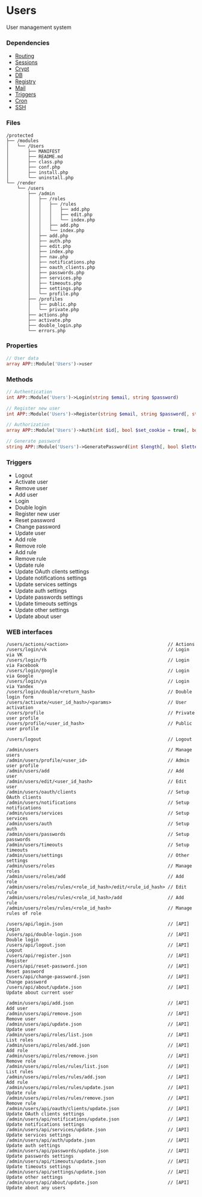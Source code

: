 # Users
User management system

### Dependencies
- [Routing](https://github.com/evildevel/php-shell/tree/master/protected/modules/Routing)
- [Sessions](https://github.com/evildevel/php-shell/tree/master/protected/modules/Sessions)
- [Crypt](https://github.com/evildevel/php-shell/tree/master/protected/modules/Crypt)
- [DB](https://github.com/evildevel/php-shell/tree/master/protected/modules/DB)
- [Registry](https://github.com/evildevel/php-shell/tree/master/protected/modules/Registry)
- [Mail](https://github.com/evildevel/php-shell/tree/master/protected/modules/Mail)
- [Triggers](https://github.com/evildevel/php-shell/tree/master/protected/modules/Triggers)
- [Cron](https://github.com/evildevel/php-shell/tree/master/protected/modules/Cron)
- [SSH](https://github.com/evildevel/php-shell/tree/master/protected/modules/SSH)

### Files
```
/protected
├── /modules
│   └── /Users
│       ├── MANIFEST
│       ├── README.md
│       ├── class.php
│       ├── conf.php
│       ├── install.php
│       └── uninstall.php
└── /render
    └── /users
        ├── /admin
        │   ├── /roles
        │   │   ├── /rules
        │   │   │   ├── add.php
        │   │   │   ├── edit.php
        │   │   │   └── index.php
        │   │   ├── add.php
        │   │   └── index.php
        │   ├── add.php
        │   ├── auth.php
        │   ├── edit.php
        │   ├── index.php
        │   ├── nav.php
        │   ├── notifications.php
        │   ├── oauth_clients.php
        │   ├── passwords.php
        │   ├── services.php
        │   ├── timeouts.php
        │   ├── settings.php
        │   └── profile.php
        ├── /profiles
        │   ├── public.php
        │   └── private.php
        ├── actions.php
        ├── activate.php
        ├── double_login.php
        └── errors.php
```

### Properties
```php
// User data
array APP::Module('Users')->user
```

### Methods
```php
// Authentication
int APP::Module('Users')->Login(string $email, string $password)

// Register new user
int APP::Module('Users')->Register(string $email, string $password[, string $role = 'new'])

// Authorization
array APP::Module('Users')->Auth(int $id[, bool $set_cookie = true[, bool $save_password = false]])

// Generate password
string APP::Module('Users')->GeneratePassword(int $length[, bool $letters = true[, bool $numbers = false[, bool $other = false]]])
```

### Triggers
- Logout
- Activate user
- Remove user
- Add user
- Login
- Double login
- Register new user
- Reset password
- Change password
- Update user
- Add role
- Remove role
- Add rule
- Remove rule
- Update rule
- Update OAuth clients settings
- Update notifications settings
- Update services settings
- Update auth settings
- Update passwords settings
- Update timeouts settings 
- Update other settings 
- Update about user

### WEB interfaces
```
/users/actions/<action>                                     // Actions
/users/login/vk                                             // Login via VK
/users/login/fb                                             // Login via Facebook
/users/login/google                                         // Login via Google
/users/login/ya                                             // Login via Yandex
/users/login/double/<return_hash>                           // Double login form
/users/activate/<user_id_hash>/<params>                     // User activation
/users/profile                                              // Private user profile
/users/profile/<user_id_hash>                               // Public user profile

/users/logout                                               // Logout

/admin/users                                                // Manage users
/admin/users/profile/<user_id>                              // Admin user profile
/admin/users/add                                            // Add user
/admin/users/edit/<user_id_hash>                            // Edit user
/admin/users/oauth/clients                                  // Setup OAuth clients
/admin/users/notifications                                  // Setup notifications
/admin/users/services                                       // Setup services
/admin/users/auth                                           // Setup auth
/admin/users/passwords                                      // Setup passwords
/admin/users/timeouts                                       // Setup timeouts
/admin/users/settings                                       // Other settings
/admin/users/roles                                          // Manage roles
/admin/users/roles/add                                      // Add role
/admin/users/roles/rules/<role_id_hash>/edit/<rule_id_hash> // Edit rule
/admin/users/roles/rules/<role_id_hash>/add                 // Add rule
/admin/users/roles/rules/<role_id_hash>                     // Manage rules of role

/users/api/login.json                                       // [API] Login
/users/api/double-login.json                                // [API] Double login
/users/api/logout.json                                      // [API] Logout
/users/api/register.json                                    // [API] Register
/users/api/reset-password.json                              // [API] Reset password
/users/api/change-password.json                             // [API] Change password
/users/api/about/update.json                                // [API] Update about current user

/admin/users/api/add.json                                   // [API] Add user
/admin/users/api/remove.json                                // [API] Remove user
/admin/users/api/update.json                                // [API] Update user
/admin/users/api/roles/list.json                            // [API] List roles
/admin/users/api/roles/add.json                             // [API] Add role
/admin/users/api/roles/remove.json                          // [API] Remove role
/admin/users/api/roles/rules/list.json                      // [API] List rules
/admin/users/api/roles/rules/add.json                       // [API] Add rule
/admin/users/api/roles/rules/update.json                    // [API] Update rule
/admin/users/api/roles/rules/remove.json                    // [API] Remove rule
/admin/users/api/oauth/clients/update.json                  // [API] Update OAuth clients settings
/admin/users/api/notifications/update.json                  // [API] Update notifications settings
/admin/users/api/services/update.json                       // [API] Update services settings
/admin/users/api/auth/update.json                           // [API] Update auth settings
/admin/users/api/passwords/update.json                      // [API] Update passwords settings
/admin/users/api/timeouts/update.json                       // [API] Update timeouts settings
/admin/users/api/settings/update.json                       // [API] Update other settings
/admin/users/api/about/update.json                          // [API] Update about any users
```